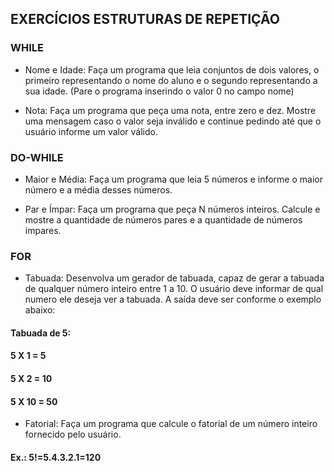 ## EXERCÍCIOS ESTRUTURAS DE REPETIÇÃO

### WHILE

- Nome e Idade: Faça um programa que leia conjuntos de dois valores, o primeiro representando o nome do aluno e o segundo representando a sua idade. (Pare o programa inserindo o valor 0 no campo nome)

- Nota: Faça um programa que peça uma nota, entre zero e dez. Mostre uma mensagem caso o valor seja inválido e continue pedindo até que o usuário informe um valor válido.

### DO-WHILE

- Maior e Média: Faça um programa que leia 5 números e informe o maior número e a média desses números.

- Par e Ímpar: Faça um programa que peça N números inteiros. Calcule e mostre a quantidade de números pares e a quantidade de números impares.

### FOR

- Tabuada: Desenvolva um gerador de tabuada, capaz de gerar a tabuada de qualquer número inteiro entre 1 a 10. O usuário deve informar de qual numero ele deseja ver a tabuada. A saída deve ser conforme o exemplo abaixo:

#### Tabuada de 5:
#### 5 X 1 = 5
#### 5 X 2 = 10
#### 5 X 10 = 50

- Fatorial: Faça um programa que calcule o fatorial de um número inteiro fornecido pelo usuário.
#### Ex.: 5!=5.4.3.2.1=120
